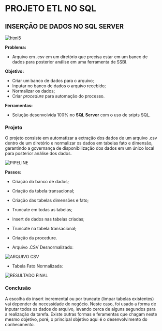 # PROJETO ETL NO SQL
## INSERÇÃO DE DADOS NO SQL SERVER

 <img align="center" alt="html5" src="https://img.shields.io/badge/Microsoft%20SQL%20Server-CC2927.svg?style=for-the-badge&logo=Microsoft-SQL-Server&logoColor=white" />

**Problema:** 

- Arquivo em .csv em um diretório que precisa estar em um banco de dados para posterior análise em uma ferramenta de SSBI.

 **Objetivo:** 

- Criar um banco de dados para o arquivo;
-  Inputar no banco de dados o arquivo recebido;
-  Normalizar os dados;
-  Criar _procedure_ para automação do processo.

**Ferramentas:**

- Solução desenvolvida 100% no **SQL Server** com o uso de sripts SQL.


### Projeto

O projeto consiste em automatizar a extração dos dados de um arquivo .csv dentro de um diretório e normalizar os dados em tabelas fato e dimensão, garantindo a governança de disponibilização dos dados em um único local para posterior análise dos dados.

![PIPELINE](https://github.com/user-attachments/assets/ac680a00-6104-499b-9748-716ff79cf072)

**Passos:**

- Criação do banco de dados;
- Criação da tabela transacional;
- Criação das tabelas dimensões e fato;
- Truncate em todas as tabelas;
- Insert de dados nas tabelas criadas;
- Truncate na tabela transacional;
- Criação da procedure.


- Arquivo .CSV Desnormalizado:

![ARQUIVO CSV](https://github.com/user-attachments/assets/deaa40ff-3182-42bd-832d-436ba509e6a1)


- Tabela Fato Normalizada:

![RESULTADO FINAL](https://github.com/user-attachments/assets/c238dd66-f457-4244-a246-dd679640bc86)


### Conclusão

A escolha do  insert incremental ou por truncate (limpar tabelas existentes) vai depender da necessidade do negócio. Neste caso, foi usado a forma de inputar todos os dados do arquivo, levando cerca de alguns segundos para a realização da tarefa.
Existe outras formas e feramentas que chagam neste mesmo objetivo, poré, o principal objetivo aqui é o desenvolvimento do conhecimento.
